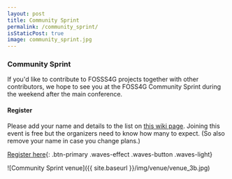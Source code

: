 ```yaml
---
layout: post
title: Community Sprint
permalink: /community_sprint/
isStaticPost: true
image: community_sprint.jpg
---
```


### Community Sprint

If you'd like to contribute to FOSSS4G projects together with other contributors, we hope to see you at the FOSS4G
Community Sprint during the weekend after the main conference.

#### Register

Please add your name and details to the list on
[this wiki page](https://wiki.osgeo.org/wiki/FOSS4G_2023_Community_Sprint). Joining
this event is free but the organizers need to know how many to expect. (So also remove
your name in case you change plans.)

[Register here](https://wiki.osgeo.org/wiki/FOSS4G_2023_Community_Sprint){: .btn-primary .waves-effect .waves-button .waves-light}

![Community Sprint venue]({{ site.baseurl }}/img/venue/venue_3b.jpg)
